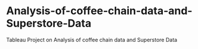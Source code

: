 # Analysis-of-coffee-chain-data-and-Superstore-Data
Tableau Project on Analysis of coffee chain data and Superstore Data
